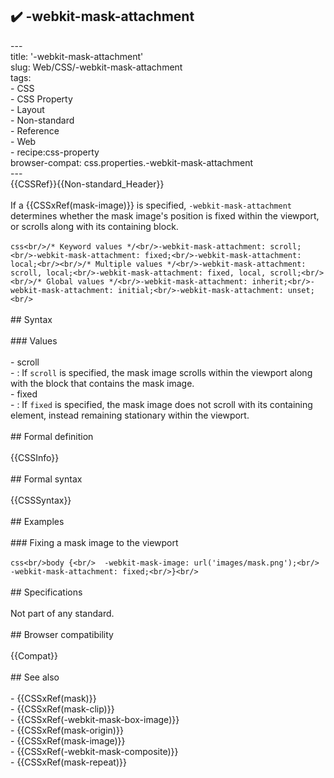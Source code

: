 ## ✔️ -webkit-mask-attachment 
 ---<br/>title: '-webkit-mask-attachment'<br/>slug: Web/CSS/-webkit-mask-attachment<br/>tags:<br/>  - CSS<br/>  - CSS Property<br/>  - Layout<br/>  - Non-standard<br/>  - Reference<br/>  - Web<br/>  - recipe:css-property<br/>browser-compat: css.properties.-webkit-mask-attachment<br/>---<br/>{{CSSRef}}{{Non-standard_Header}}<br/><br/>If a {{CSSxRef(mask-image)}} is specified, `-webkit-mask-attachment` determines whether the mask image's position is fixed within the viewport, or scrolls along with its containing block.<br/><br/>```css<br/>/* Keyword values */<br/>-webkit-mask-attachment: scroll;<br/>-webkit-mask-attachment: fixed;<br/>-webkit-mask-attachment: local;<br/><br/>/* Multiple values */<br/>-webkit-mask-attachment: scroll, local;<br/>-webkit-mask-attachment: fixed, local, scroll;<br/><br/>/* Global values */<br/>-webkit-mask-attachment: inherit;<br/>-webkit-mask-attachment: initial;<br/>-webkit-mask-attachment: unset;<br/>```<br/><br/>## Syntax<br/><br/>### Values<br/><br/>- scroll<br/>  - : If `scroll` is specified, the mask image scrolls within the viewport along with the block that contains the mask image.<br/>- fixed<br/>  - : If `fixed` is specified, the mask image does not scroll with its containing element, instead remaining stationary within the viewport.<br/><br/>## Formal definition<br/><br/>{{CSSInfo}}<br/><br/>## Formal syntax<br/><br/>{{CSSSyntax}}<br/><br/>## Examples<br/><br/>### Fixing a mask image to the viewport<br/><br/>```css<br/>body {<br/>  -webkit-mask-image: url('images/mask.png');<br/>  -webkit-mask-attachment: fixed;<br/>}<br/>```<br/><br/>## Specifications<br/><br/>Not part of any standard.<br/><br/>## Browser compatibility<br/><br/>{{Compat}}<br/><br/>## See also<br/><br/>- {{CSSxRef(mask)}}<br/>- {{CSSxRef(mask-clip)}}<br/>- {{CSSxRef(-webkit-mask-box-image)}}<br/>- {{CSSxRef(mask-origin)}}<br/>- {{CSSxRef(mask-image)}}<br/>- {{CSSxRef(-webkit-mask-composite)}}<br/>- {{CSSxRef(mask-repeat)}}<br/>